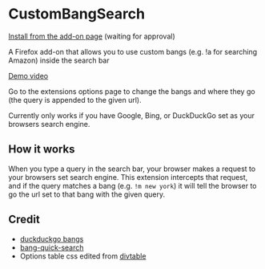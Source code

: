 # CustomBangSearch

[Install from the add-on page](https://addons.mozilla.org/en-US/firefox/addon/custombangsearch/) (waiting for approval)

A Firefox add-on that allows you to use custom bangs (e.g. !a for searching Amazon) inside the search bar 

[Demo video](https://youtu.be/q41XyWYLEUM)

Go to the extensions options page to change the bangs and where they go (the query is appended to the given url).

Currently only works if you have Google, Bing, or DuckDuckGo set as your browsers search engine.

## How it works

When you type a query in the search bar, your browser makes a request to your browsers set search engine. This extension
intercepts that request, and if the query matches a bang (e.g. `!m new york`) it will tell the browser to go the url set
to that bang with the given query.

## Credit

- [duckduckgo bangs](https://duckduckgo.com/bang)
- [bang-quick-search](https://addons.mozilla.org/en-US/firefox/addon/bang-quick-search/)
- Options table css edited from [divtable](https://divtable.com/table-styler/)
